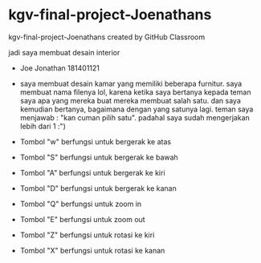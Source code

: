 # kgv-final-project-Joenathans
kgv-final-project-Joenathans created by GitHub Classroom

jadi saya membuat desain interior


- Joe Jonathan 181401121



- saya membuat desain kamar yang memiliki beberapa furnitur.
saya membuat nama filenya lol, karena ketika saya bertanya kepada teman saya apa yang mereka buat mereka membuat salah satu. dan saya kemudian bertanya, bagaimana dengan yang satunya lagi. teman saya menjawab : "kan cuman pilih satu". padahal saya sudah mengerjakan lebih dari 1 :")


- Tombol "w" berfungsi untuk bergerak ke atas
- Tombol "S" berfungsi untuk bergerak ke bawah
- Tombol "A" berfungsi untuk bergerak ke kiri
- Tombol "D" berfungsi untuk bergerak ke kanan
- Tombol "Q" berfungsi untuk zoom in
- Tombol "E" berfungsi untuk zoom out
- Tombol "Z" berfungsi untuk rotasi ke kiri
- Tombol "X" berfungsi untuk rotasi ke kanan
